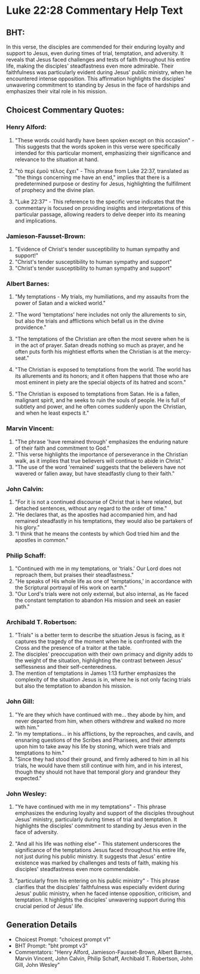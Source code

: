 # Luke 22:28 Commentary Help Text

## BHT:
In this verse, the disciples are commended for their enduring loyalty and support to Jesus, even during times of trial, temptation, and adversity. It reveals that Jesus faced challenges and tests of faith throughout his entire life, making the disciples' steadfastness even more admirable. Their faithfulness was particularly evident during Jesus' public ministry, when he encountered intense opposition. This affirmation highlights the disciples' unwavering commitment to standing by Jesus in the face of hardships and emphasizes their vital role in his mission.

## Choicest Commentary Quotes:
### Henry Alford:
1. "These words could hardly have been spoken except on this occasion" - This suggests that the words spoken in this verse were specifically intended for this particular moment, emphasizing their significance and relevance to the situation at hand.

2. "τὸ περὶ ἐμοῦ τέλος ἔχει" - This phrase from Luke 22:37, translated as "the things concerning me have an end," implies that there is a predetermined purpose or destiny for Jesus, highlighting the fulfillment of prophecy and the divine plan.

3. "Luke 22:37" - This reference to the specific verse indicates that the commentary is focused on providing insights and interpretations of this particular passage, allowing readers to delve deeper into its meaning and implications.

### Jamieson-Fausset-Brown:
1. "Evidence of Christ's tender susceptibility to human sympathy and support!"
2. "Christ's tender susceptibility to human sympathy and support"
3. "Christ's tender susceptibility to human sympathy and support"

### Albert Barnes:
1. "My temptations - My trials, my humiliations, and my assaults from the power of Satan and a wicked world."

2. "The word 'temptations' here includes not only the allurements to sin, but also the trials and afflictions which befall us in the divine providence."

3. "The temptations of the Christian are often the most severe when he is in the act of prayer. Satan dreads nothing so much as prayer, and he often puts forth his mightiest efforts when the Christian is at the mercy-seat."

4. "The Christian is exposed to temptations from the world. The world has its allurements and its honors; and it often happens that those who are most eminent in piety are the special objects of its hatred and scorn."

5. "The Christian is exposed to temptations from Satan. He is a fallen, malignant spirit, and he seeks to ruin the souls of people. He is full of subtlety and power, and he often comes suddenly upon the Christian, and when he least expects it."

### Marvin Vincent:
1. "The phrase 'have remained through' emphasizes the enduring nature of their faith and commitment to God."
2. "This verse highlights the importance of perseverance in the Christian walk, as it implies that true believers will continue to abide in Christ."
3. "The use of the word 'remained' suggests that the believers have not wavered or fallen away, but have steadfastly clung to their faith."

### John Calvin:
1. "For it is not a continued discourse of Christ that is here related, but detached sentences, without any regard to the order of time." 
2. "He declares that, as the apostles had accompanied him, and had remained steadfastly in his temptations, they would also be partakers of his glory." 
3. "I think that he means the contests by which God tried him and the apostles in common."

### Philip Schaff:
1. "Continued with me in my temptations, or 'trials.' Our Lord does not reproach them, but praises their steadfastness." 
2. "He speaks of His whole life as one of 'temptations,' in accordance with the Scriptural portrayal of His work on earth." 
3. "Our Lord's trials were not only external, but also internal, as He faced the constant temptation to abandon His mission and seek an easier path."

### Archibald T. Robertson:
1. "Trials" is a better term to describe the situation Jesus is facing, as it captures the tragedy of the moment when he is confronted with the Cross and the presence of a traitor at the table.
2. The disciples' preoccupation with their own primacy and dignity adds to the weight of the situation, highlighting the contrast between Jesus' selflessness and their self-centeredness.
3. The mention of temptations in James 1:13 further emphasizes the complexity of the situation Jesus is in, where he is not only facing trials but also the temptation to abandon his mission.

### John Gill:
1. "Ye are they which have continued with me... they abode by him, and never departed from him, when others withdrew and walked no more with him." 
2. "In my temptations... in his afflictions, by the reproaches, and cavils, and ensnaring questions of the Scribes and Pharisees, and their attempts upon him to take away his life by stoning, which were trials and temptations to him." 
3. "Since they had stood their ground, and firmly adhered to him in all his trials, he would have them still continue with him, and in his interest, though they should not have that temporal glory and grandeur they expected."

### John Wesley:
1. "Ye have continued with me in my temptations" - This phrase emphasizes the enduring loyalty and support of the disciples throughout Jesus' ministry, particularly during times of trial and temptation. It highlights the disciples' commitment to standing by Jesus even in the face of adversity.

2. "And all his life was nothing else" - This statement underscores the significance of the temptations Jesus faced throughout his entire life, not just during his public ministry. It suggests that Jesus' entire existence was marked by challenges and tests of faith, making his disciples' steadfastness even more commendable.

3. "particularly from his entering on his public ministry" - This phrase clarifies that the disciples' faithfulness was especially evident during Jesus' public ministry, when he faced intense opposition, criticism, and temptation. It highlights the disciples' unwavering support during this crucial period of Jesus' life.


## Generation Details
- Choicest Prompt: "choicest prompt v1"
- BHT Prompt: "bht prompt v3"
- Commentators: "Henry Alford, Jamieson-Fausset-Brown, Albert Barnes, Marvin Vincent, John Calvin, Philip Schaff, Archibald T. Robertson, John Gill, John Wesley"
